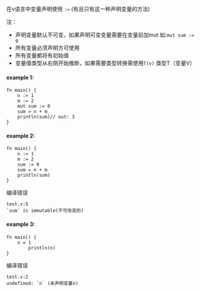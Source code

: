 在v语言中变量声明使用 `:=` (有且只有这一种声明变量的方法) 

注：
- 声明变量默认不可变，如果声明可变变量需要在变量前加mut 如:` mut sum := 0 `
- 所有变量必须声明方可使用
- 所有变量都将有初始值
- 变量值类型从右侧开始推断，如果需要类型转换需使用`T(v)` 类型T（变量V）
#### example 1:
```
fn main() {
	n := 1
	m := 2
	mut sum := 0
	sum = n + m
	println(sum)// out: 3
}
```
#### example 2:
```
fn main() {
	n := 1
	m := 2
	sum := 0
	sum = n + m
	println(sum)
}
```
编译错误
```
test.v:5
`sum` is immutable(不可改变的)
```
#### example 3:
```
fn main() {
	n = 1
        println(n)
}
```
编译错误
```
test.v:2
undefined: `n` (未声明变量n)
```

